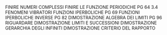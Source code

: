 FINIRE NUMERI COMPLESSI
FINIRE LE FUNZIONE PERIODICHE PG 64 3.4 FENOMENI VIBRATORI
FUNZIONI IPERBOLICHE PG 69
FUNZIONI IPERBOLICHE INVERSE PG 82
DIMOSTRAZIONE ALGEBRA DEI LIMITI PG 96
RIGUARDARE DIMOSTRAZIONE LIMITI E SUCCESSIONI
DIMOSTRAZIONE GERARCHIA DEGLI INFINITI
DIMOSTRAZIONE CRITERIO DEL RAPPORTO